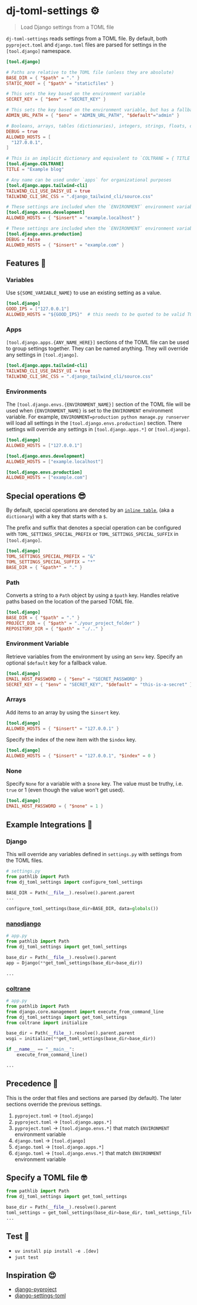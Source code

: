 # dj-toml-settings ⚙️

> Load Django settings from a TOML file

`dj-toml-settings` reads settings from a TOML file. By default, both `pyproject.toml` and `django.toml` files are parsed for settings in the `[tool.django]` namespace.

```toml
[tool.django]

# Paths are relative to the TOML file (unless they are absolute)
BASE_DIR = { "$path" = "." }
STATIC_ROOT = { "$path" = "staticfiles" }

# This sets the key based on the environment variable
SECRET_KEY = { "$env" = "SECRET_KEY" }

# This sets the key based on the environment variable, but has a fallback
ADMIN_URL_PATH = { "$env" = "ADMIN_URL_PATH", "$default"="admin" }

# Booleans, arrays, tables (dictionaries), integers, strings, floats, dates are all supported in TOML
DEBUG = true
ALLOWED_HOSTS = [
  "127.0.0.1",
]

# This is an implicit dictionary and equivalent to `COLTRANE = { TITLE = "Example blog" }`
[tool.django.COLTRANE]
TITLE = "Example blog"

# Any name can be used under `apps` for organizational purposes
[tool.django.apps.tailwind-cli]
TAILWIND_CLI_USE_DAISY_UI = true
TAILWIND_CLI_SRC_CSS = ".django_tailwind_cli/source.css"

# These settings are included when the `ENVIRONMENT` environment variable is "development"
[tool.django.envs.development]
ALLOWED_HOSTS = { "$insert" = "example.localhost" }

# These settings are included when the `ENVIRONMENT` environment variable is "production"
[tool.django.envs.production]
DEBUG = false
ALLOWED_HOSTS = { "$insert" = "example.com" }
```

## Features 🤩

### Variables

Use `${SOME_VARIABLE_NAME}` to use an existing setting as a value.

```toml
[tool.django]
GOOD_IPS = ["127.0.0.1"]
ALLOWED_HOSTS = "${GOOD_IPS}"  # this needs to be quoted to be valid TOML, but will be converted into a `list`
```

### Apps

`[tool.django.apps.{ANY_NAME_HERE}]` sections of the TOML file can be used to group settings together. They can be named anything. They will override any settings in `[tool.django]`.

```toml
[tool.django.apps.tailwind-cli]
TAILWIND_CLI_USE_DAISY_UI = true
TAILWIND_CLI_SRC_CSS = ".django_tailwind_cli/source.css"
```

### Environments

The `[tool.django.envs.{ENVIRONMENT_NAME}]` section of the TOML file will be used when `{ENVIRONMENT_NAME}` is set to the `ENVIRONMENT` environment variable. For example, `ENVIRONMENT=production python manage.py runserver` will load all settings in the `[tool.django.envs.production]` section. There settings will override any settings in `[tool.django.apps.*]` or `[tool.django]`.

```toml
[tool.django]
ALLOWED_HOSTS = ["127.0.0.1"]

[tool.django.envs.development]
ALLOWED_HOSTS = ["example.localhost"]

[tool.django.envs.production]
ALLOWED_HOSTS = ["example.com"]
```

## Special operations 😎

By default, special operations are denoted by an [`inline table`](https://toml.io/en/v1.0.0#inline-table), (aka a `dictionary`) with a key that starts with a `$`.

The prefix and suffix that denotes a special operation can be configured with `TOML_SETTINGS_SPECIAL_PREFIX` or `TOML_SETTINGS_SPECIAL_SUFFIX` in `[tool.django]`.

```toml
[tool.django]
TOML_SETTINGS_SPECIAL_PREFIX = "&"
TOML_SETTINGS_SPECIAL_SUFFIX = "*"
BASE_DIR = { "&path*" = "." }
```

### Path

Converts a string to a `Path` object by using a `$path` key. Handles relative paths based on the location of the parsed TOML file.

```toml
[tool.django]
BASE_DIR = { "$path" = "." }
PROJECT_DIR = { "$path" = "./your_project_folder" }
REPOSITORY_DIR = { "$path" = "./.." }
```

### Environment Variable

Retrieve variables from the environment by using an `$env` key. Specify an optional `$default` key for a fallback value.

```toml
[tool.django]
EMAIL_HOST_PASSWORD = { "$env" = "SECRET_PASSWORD" }
SECRET_KEY = { "$env" = "SECRET_KEY", "$default" = "this-is-a-secret" }
```

### Arrays

Add items to an array by using the `$insert` key.

```toml
[tool.django]
ALLOWED_HOSTS = { "$insert" = "127.0.0.1" }
```

Specify the index of the new item with the `$index` key.

```toml
[tool.django]
ALLOWED_HOSTS = { "$insert" = "127.0.0.1", "$index" = 0 }
```

### None

Specify `None` for a variable with a `$none` key. The value must be truthy, i.e. `true` or 1 (even though the value won't get used).

```toml
[tool.django]
EMAIL_HOST_PASSWORD = { "$none" = 1 }
```

## Example Integrations 💚

### Django

This will override any variables defined in `settings.py` with settings from the TOML files.

```python
# settings.py
from pathlib import Path
from dj_toml_settings import configure_toml_settings

BASE_DIR = Path(__file__).resolve().parent.parent
...

configure_toml_settings(base_dir=BASE_DIR, data=globals())
```

### [nanodjango](https://nanodjango.readthedocs.io) 

```python
# app.py
from pathlib import Path
from dj_toml_settings import get_toml_settings

base_dir = Path(__file__).resolve().parent
app = Django(**get_toml_settings(base_dir=base_dir))

...
```

### [coltrane](https://coltrane.adamghill.com)

```python
# app.py
from pathlib import Path
from django.core.management import execute_from_command_line
from dj_toml_settings import get_toml_settings
from coltrane import initialize

base_dir = Path(__file__).resolve().parent.parent
wsgi = initialize(**get_toml_settings(base_dir=base_dir))

if __name__ == "__main__":
    execute_from_command_line()

...
```

## Precedence 🔻

This is the order that files and sections are parsed (by default). The later sections override the previous settings.

1. `pyproject.toml` -> `[tool.django]`
2. `pyproject.toml` -> `[tool.django.apps.*]`
3. `pyproject.toml` -> `[tool.django.envs.*]` that match `ENVIRONMENT` environment variable
4. `django.toml` -> `[tool.django]`
5. `django.toml` -> `[tool.django.apps.*]`
6. `django.toml` -> `[tool.django.envs.*]` that match `ENVIRONMENT` environment variable

## Specify a TOML file 🤓

```python
from pathlib import Path
from dj_toml_settings import get_toml_settings

base_dir = Path(__file__).resolve().parent
toml_settings = get_toml_settings(base_dir=base_dir, toml_settings_files=["custom-settings.toml"])
...
```

## Test 🧪

- `uv install pip install -e .[dev]`
- `just test`

## Inspiration 😍

- [django-pyproject](https://github.com/Ceterai/django-pyproject)
- [django-settings-toml](https://github.com/maxking/django-settings-toml)
